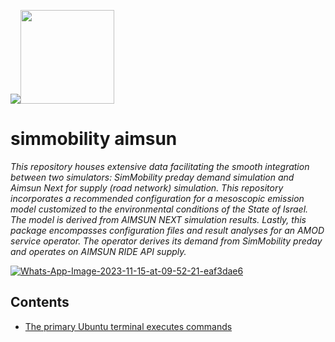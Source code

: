 
<img src="[https://ik.imagekit.io/ikmedia/women-dress-2.jpg](https://imgbb.com/"><img src="https://i.ibb.co/hZLYjgc/2.png)" 
     width="150" 
     height="150" />
     
# simmobility aimsun 


*This repository houses extensive data facilitating the smooth integration between two simulators: SimMobility  preday demand simulation and Aimsun Next for supply (road network) simulation. This repository incorporates a recommended configuration for a mesoscopic emission model customized to the environmental conditions of the State of Israel. The model is derived from AIMSUN NEXT simulation results. Lastly, this package encompasses configuration files and result analyses for an AMOD service operator. The operator derives its demand from SimMobility preday and operates on AIMSUN RIDE API supply.*


<a href="https://ibb.co/vC5b8b9"><img src="https://i.ibb.co/mrsm7mp/Whats-App-Image-2023-11-15-at-09-52-21-eaf3dae6.jpg" alt="Whats-App-Image-2023-11-15-at-09-52-21-eaf3dae6" border="0"></a>


## Contents

- [The primary Ubuntu terminal executes commands](https://github.com/futuremobilitylabTAU/SimMobility_Aimsun/wiki/The-primary-Ubuntu-terminal-executes-commands)

